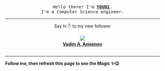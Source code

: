<p align='center'>
    <samp>Hello there! I'm <b><a href='https://github.com/abdelyouni'>YOUNI</a></b>.<br>
        I'm a Computer Science engineer.
    </samp>
</p>
<hr>
<p align='center'>
    <span>Say hi ✋ to my new follower </span></br></br>
    <img src='https://itspot.ma/github/xxxzsx_avatar.png'><b></br>
    <a href='https://github.com/xxxzsx'>Vadim A. Anisimov</a></b></br></br>
</p>
<hr>
<b>Follow me, then refresh this page to see the Magic ✨😉</b>